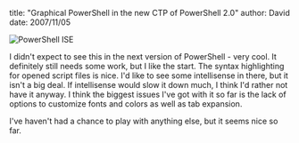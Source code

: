 
title: "Graphical PowerShell in the new CTP of PowerShell 2.0"
author: David
date: 2007/11/05

![PowerShell ISE](http://www.mohundro.com/blog/content/binary/WindowsLiveWriter/GraphicalPowerShellinthenewCTPofPowerS.0_7A05/image.png)

I didn't expect to see this in the next version of PowerShell - very cool. It definitely still needs some work, but I like the start. The syntax highlighting for opened script files is nice. I'd like to see some intellisense in there, but it isn't a big deal. If intellisense would slow it down much, I think I'd rather not have it anyway. I think the biggest issues I've got with it so far is the lack of options to customize fonts and colors as well as tab expansion. 

I've haven't had a chance to play with anything else, but it seems nice so far.
